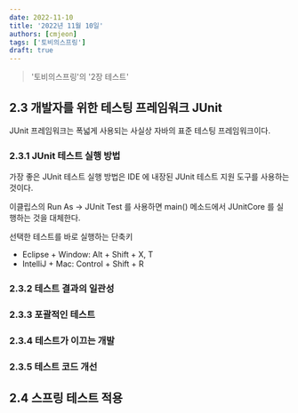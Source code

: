 ```yaml
---
date: 2022-11-10
title: '2022년 11월 10일'
authors: [cmjeon]
tags: ['토비의스프링']
draft: true
---
```


> '토비의스프링'의 '2장 테스트'

## 2.3 개발자를 위한 테스팅 프레임워크 JUnit

JUnit 프레임워크는 폭넓게 사용되는 사실상 자바의 표준 테스팅 프레임워크이다.

### 2.3.1 JUnit 테스트 실행 방법

가장 좋은 JUnit 테스트 실행 방법은 IDE 에 내장된 JUnit 테스트 지원 도구를 사용하는 것이다.

이클립스의 Run As -> JUnit Test 를 사용하면 main() 메소드에서 JUnitCore 를 실행하는 것을 대체한다. 

<!--truncate-->

선택한 테스트를 바로 실행하는 단축키

- Eclipse + Window: Alt + Shift + X, T 
- IntelliJ + Mac: Control + Shift + R

### 2.3.2 테스트 결과의 일관성


### 2.3.3 포괄적인 테스트


### 2.3.4 테스트가 이끄는 개발


### 2.3.5 테스트 코드 개선



## 2.4 스프링 테스트 적용